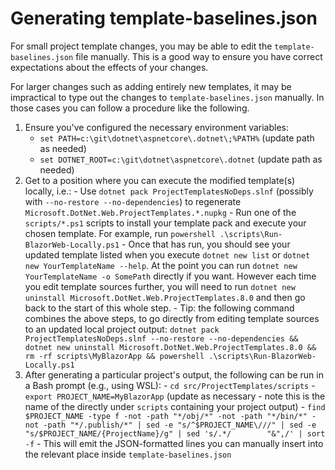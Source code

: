 # Generating template-baselines.json

For small project template changes, you may be able to edit the `template-baselines.json` file manually. This is a good way to ensure you have correct expectations about the effects of your changes.

For larger changes such as adding entirely new templates, it may be impractical to type out the changes to `template-baselines.json` manually. In those cases you can follow a procedure like the following.

  1. Ensure you've configured the necessary environment variables:
      - `set PATH=c:\git\dotnet\aspnetcore\.dotnet\;%PATH%` (update path as needed)
      - `set DOTNET_ROOT=c:\git\dotnet\aspnetcore\.dotnet` (update path as needed)
  2. Get to a position where you can execute the modified template(s) locally, i.e.:
    - Use `dotnet pack ProjectTemplatesNoDeps.slnf` (possibly with `--no-restore --no-dependencies`) to regenerate `Microsoft.DotNet.Web.ProjectTemplates.*.nupkg`
    - Run one of the `scripts/*.ps1` scripts to install your template pack and execute your chosen template. For example, run `powershell .\scripts\Run-BlazorWeb-Locally.ps1`
    - Once that has run, you should see your updated template listed when you execute `dotnet new list` or `dotnet new YourTemplateName --help`. At the point you can run `dotnet new YourTemplateName -o SomePath` directly if you want. However each time you edit template sources further, you will need to run `dotnet new uninstall Microsoft.DotNet.Web.ProjectTemplates.8.0` and then go back to the start of this whole step.
    - Tip: the following command combines the above steps, to go directly from editing template sources to an updated local project output: `dotnet pack ProjectTemplatesNoDeps.slnf --no-restore --no-dependencies && dotnet new uninstall Microsoft.DotNet.Web.ProjectTemplates.8.0 && rm -rf scripts\MyBlazorApp && powershell .\scripts\Run-BlazorWeb-Locally.ps1`
  3. After generating a particular project's output, the following can be run in a Bash prompt (e.g., using WSL):
    - `cd src/ProjectTemplates/scripts`
    - `export PROJECT_NAME=MyBlazorApp` (update as necessary - note this is the name of the directly under `scripts` containing your project output)
    - `find $PROJECT_NAME -type f -not -path "*/obj/*" -not -path "*/bin/*" -not -path "*/.publish/*" | sed -e "s/^$PROJECT_NAME\///" | sed -e "s/$PROJECT_NAME/{ProjectName}/g" | sed 's/.*/        "&",/' | sort -f`
    - This will emit the JSON-formatted lines you can manually insert into the relevant place inside `template-baselines.json`

